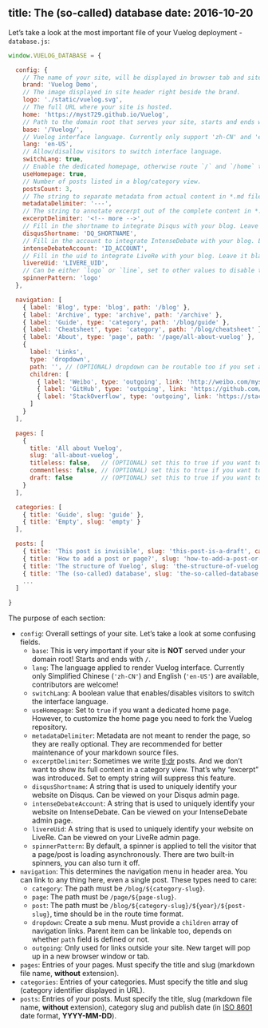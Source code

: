 title: The (so-called) database
date: 2016-10-20
---
Let’s take a look at the most important file of your Vuelog deployment - `database.js`:

```js
window.VUELOG_DATABASE = {

  config: {
    // The name of your site, will be displayed in browser tab and site header.
    brand: 'Vuelog Demo',
    // The image displayed in site header right beside the brand.
    logo: './static/vuelog.svg',
    // The full URL where your site is hosted.
    home: 'https://myst729.github.io/Vuelog',
    // Path to the domain root that serves your site, starts and ends with slash (`/`). Set to `'/'` if your site is under domain root.
    base: '/Vuelog/',
    // Vuelog interface language. Currently only support 'zh-CN' and 'en-US'.
    lang: 'en-US',
    // Allow/disallow visitors to switch interface language.
    switchLang: true,
    // Enable the dedicated homepage, otherwise route `/` and `/home` to `/blog`.
    useHomepage: true,
    // Number of posts listed in a blog/category view.
    postsCount: 3,
    // The string to separate metadata from actual content in *.md files.
    metadataDelimiter: '---',
    // The string to annotate excerpt out of the complete content in *.md files.
    excerptDelimiter: '<!-- more -->',
    // Fill in the shortname to integrate Disqus with your blog. Leave it blank to turn it off.
    disqusShortname: 'DQ_SHORTNAME',
    // Fill in the account to integrate IntenseDebate with your blog. Leave it blank to turn it off.
    intenseDebateAccount: 'ID_ACCOUNT',
    // Fill in the uid to integrate LiveRe with your blog. Leave it blank to turn it off.
    livereUid: 'LIVERE_UID',
    // Can be either `logo` or `line`, set to other values to disable the loading spinner.
    spinnerPattern: 'logo'
  },

  navigation: [
    { label: 'Blog', type: 'blog', path: '/blog' },
    { label: 'Archive', type: 'archive', path: '/archive' },
    { label: 'Guide', type: 'category', path: '/blog/guide' },
    { label: 'Cheatsheet', type: 'category', path: '/blog/cheatsheet' },
    { label: 'About', type: 'page', path: '/page/all-about-vuelog' },
    {
      label: 'Links',
      type: 'dropdown',
      path: '', // (OPTIONAL) dropdown can be routable too if you set a valid route path
      children: [
        { label: 'Weibo', type: 'outgoing', link: 'http://weibo.com/myst729' },
        { label: 'GitHub', type: 'outgoing', link: 'https://github.com/myst729' },
        { label: 'StackOverflow', type: 'outgoing', link: 'https://stackoverflow.com/users/1032492' }
      ]
    }
  ],

  pages: [
    {
      title: 'All about Vuelog',
      slug: 'all-about-vuelog',
      titleless: false,   // (OPTIONAL) set this to true if you want to hide the title in page view (same for post)
      commentless: false, // (OPTIONAL) set this to true if you want to disable comments for the particular page (same for post)
      draft: false        // (OPTIONAL) set this to true if you want to make the particular page invisible in your site (same for post)
    }
  ],

  categories: [
    { title: 'Guide', slug: 'guide' },
    { title: 'Empty', slug: 'empty' }
  ],

  posts: [
    { title: 'This post is invisible', slug: 'this-post-is-a-draft', category: 'guide', date: '2016-12-31', draft: true },
    { title: 'How to add a post or page?', slug: 'how-to-add-a-post-or-page', category: 'guide', date: '2016-04-16' },
    { title: 'The structure of Vuelog', slug: 'the-structure-of-vuelog', category: 'guide', date: '2016-04-14' },
    { title: 'The (so-called) database', slug: 'the-so-called-database', category: 'guide', date: '2016-04-12' },
    ...
  ]

}
```

<!-- more -->

The purpose of each section:

- `config`: Overall settings of your site. Let’s take a look at some confusing fields.
  - `base`: This is very important if your site is **NOT** served under your domain root! Starts and ends with `/`.
  - `lang`: The language applied to render Vuelog interface. Currently only Simplified Chinese (`'zh-CN'`) and English (`'en-US'`) are available, contributors are welcome!
  - `switchLang`: A boolean value that enables/disables visitors to switch the interface language.
  - `useHomepage`: Set to `true` if you want a dedicated home page. However, to customize the home page you need to fork the Vuelog repository.
  - `metadataDelimiter`: Metadata are not meant to render the page, so they are really optional. They are recommended for better maintenance of your markdown source files.
  - `excerptDelimiter`: Sometimes we write [tl;dr](http://www.urbandictionary.com/define.php?term=tl%3Bdr) posts. And we don’t want to show its full content in a category view. That’s why “excerpt” was introduced. Set to empty string will suppress this feature.
  - `disqusShortname`: A string that is used to uniquely identify your website on Disqus. Can be viewed on your Disqus admin page.
  - `intenseDebateAccount`: A string that is used to uniquely identify your website on IntenseDebate. Can be viewed on your IntenseDebate admin page.
  - `livereUid`: A string that is used to uniquely identify your website on LiveRe. Can be viewed on your LiveRe admin page.
  - `spinnerPattern`: By default, a spinner is applied to tell the visitor that a page/post is loading asynchronously. There are two built-in spinners, you can also turn it off.
- `navigation`: This determines the navigation menu in header area. You can link to any thing here, even a single post. These types need to care:
  - `category`: The path must be `/blog/${category-slug}`.
  - `page`: The path must be `/page/${page-slug}`.
  - `post`: The path must be `/blog/${category-slug}/${year}/${post-slug}`, time should be in the route time format.
  - `dropdown`: Create a sub menu. Must provide a `children` array of navigation links. Parent item can be linkable too, depends on whether `path` field is defined or not.
  - `outgoing`: Only used for links outside your site. New target will pop up in a new browser window or tab.
- `pages`: Entries of your pages. Must specify the title and slug (markdown file name, **without** extension).
- `categories`: Entries of your categories. Must specify the title and slug (category identifier displayed in URL).
- `posts`: Entries of your posts. Must specify the title, slug (markdown file name, **without** extension), category slug and publish date (in [ISO 8601](http://www.iso.org/iso/home/standards/iso8601.htm) date format, **YYYY-MM-DD**).
